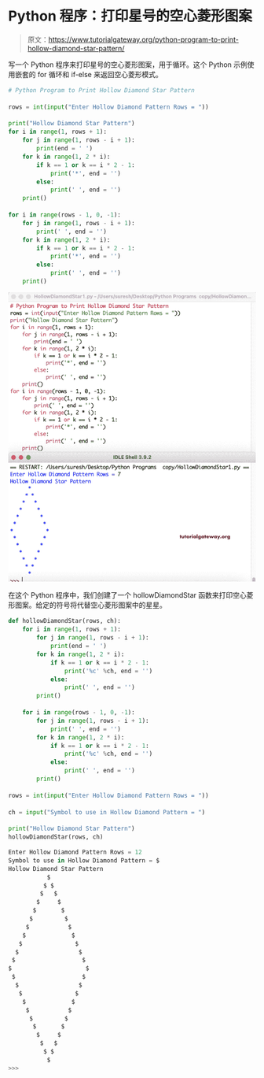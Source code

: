 # Python 程序：打印星号的空心菱形图案

> 原文：<https://www.tutorialgateway.org/python-program-to-print-hollow-diamond-star-pattern/>

写一个 Python 程序来打印星号的空心菱形图案，用于循环。这个 Python 示例使用嵌套的 for 循环和 if-else 来返回空心菱形模式。

```py
# Python Program to Print Hollow Diamond Star Pattern

rows = int(input("Enter Hollow Diamond Pattern Rows = "))

print("Hollow Diamond Star Pattern") 
for i in range(1, rows + 1):
    for j in range(1, rows - i + 1):
        print(end = ' ')
    for k in range(1, 2 * i):
        if k == 1 or k == i * 2 - 1:
            print('*', end = '')
        else:
            print(' ', end = '')
    print()

for i in range(rows - 1, 0, -1):
    for j in range(1, rows - i + 1):
        print(' ', end = '')
    for k in range(1, 2 * i):
        if k == 1 or k == i * 2 - 1:
            print('*', end = '')
        else:
            print(' ', end = '')
    print()
```

![Python Program to Print Hollow Diamond Star Pattern 1](img/cf4775229549e8e5f994500cc734d395.png)

在这个 Python 程序中，我们创建了一个 hollowDiamondStar 函数来打印空心菱形图案。给定的符号将代替空心菱形图案中的星星。

```py
def hollowDiamondStar(rows, ch):
    for i in range(1, rows + 1):
        for j in range(1, rows - i + 1):
            print(end = ' ')
        for k in range(1, 2 * i):
            if k == 1 or k == i * 2 - 1:
                print('%c' %ch, end = '')
            else:
                print(' ', end = '')
        print()

    for i in range(rows - 1, 0, -1):
        for j in range(1, rows - i + 1):
            print(' ', end = '')
        for k in range(1, 2 * i):
            if k == 1 or k == i * 2 - 1:
                print('%c' %ch, end = '')
            else:
                print(' ', end = '')
        print()

rows = int(input("Enter Hollow Diamond Pattern Rows = "))

ch = input("Symbol to use in Hollow Diamond Pattern = ")

print("Hollow Diamond Star Pattern")
hollowDiamondStar(rows, ch)
```

```py
Enter Hollow Diamond Pattern Rows = 12
Symbol to use in Hollow Diamond Pattern = $
Hollow Diamond Star Pattern
           $
          $ $
         $   $
        $     $
       $       $
      $         $
     $           $
    $             $
   $               $
  $                 $
 $                   $
$                     $
 $                   $
  $                 $
   $               $
    $             $
     $           $
      $         $
       $       $
        $     $
         $   $
          $ $
           $
>>> 
```